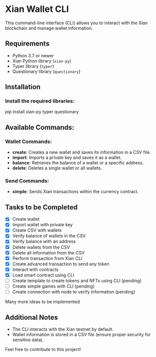 # Xian Wallet CLI

This command-line interface (CLI) allows you to interact with the Xian blockchain and manage wallet information.

## Requirements

- Python 3.7 or newer
- Xian Python library (`xian-py`)
- Typer library (`typer`)
- Questionary library (`questionary`)

## Installation

### Install the required libraries:
pip install xian-py typer questionary

## Available Commands:

### Wallet Commands:

- **create**: Creates a new wallet and saves its information in a CSV file.
- **import**: Imports a private key and saves it as a wallet.
- **balance**: Retrieves the balance of a wallet or a specific address.
- **delete**: Deletes a single wallet or all wallets.

### Send Commands:

- **simple**: Sends Xian transactions within the currency contract.

## Tasks to be Completed

- [x] Create wallet
- [x] Import wallet with private key
- [x] Create CSV with wallets
- [x] Verify balance of wallets in the CSV
- [x] Verify balance with an address
- [x] Delete wallets from the CSV
- [x] Delete all information from the CSV
- [x] Perform transaction from Xian CLI
- [x] Create advanced transaction to send any token
- [x] Interact with contracts
- [x] Load smart contract using CLI
- [ ] Create template to create tokens and NFTs using CLI (pending)
- [ ] Create simple games with CLI (pending)
- [ ] Create connection with node to verify information (pending)

Many more ideas to be implemented

## Additional Notes

- The CLI interacts with the Xian testnet by default.
- Wallet information is stored in a CSV file (ensure proper security for sensitive data).

Feel free to contribute to this project!
